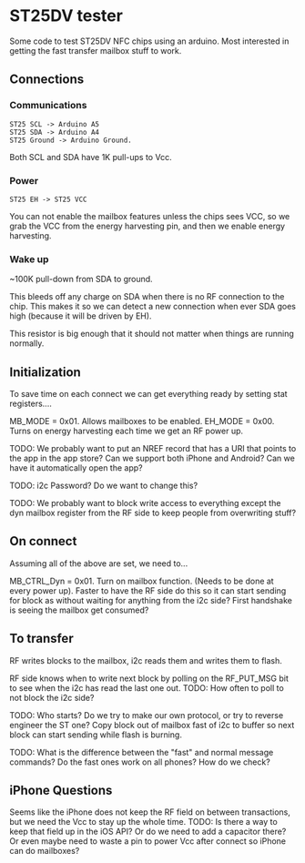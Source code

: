 # ST25DV tester

Some code to test ST25DV NFC chips using an arduino. Most interested in getting the fast transfer mailbox stuff to work.

## Connections

### Communications 

```
ST25 SCL -> Arduino A5
ST25 SDA -> Arduino A4
ST25 Ground -> Arduino Ground.
```
Both SCL and SDA have 1K pull-ups to Vcc.

### Power

```
ST25 EH -> ST25 VCC
```

You can not enable the mailbox features unless the chips sees VCC, so we grab the VCC from the energy harvesting pin, and then we enable energy harvesting.

### Wake up

~100K pull-down from SDA to ground.

This bleeds off any charge on SDA when there is no RF connection to the chip. This makes it so we can detect 
a new connection when ever SDA goes high (because it will be driven by EH).

This resistor is big enough that it should not matter when things are running normally.

## Initialization

To save time on each connect we can get everything ready by setting stat registers....

MB_MODE = 0x01. Allows mailboxes to be enabled.
EH_MODE = 0x00. Turns on energy harvesting each time we get an RF power up.

TODO: We probably want to put an NREF record that has a URI that points to the app in the app store? Can we support both iPhone and Android? Can we have it automatically open the app?  

TODO: i2c Password? Do we want to change this? 

TODO: We probably want to block write access to everything except the dyn mailbox register from the RF side to keep people from overwriting stuff? 

## On connect

Assuming all of the above are set, we need to...

MB_CTRL_Dyn = 0x01. Turn on mailbox function. (Needs to be done at every power up). Faster to have the RF side do this so it can start sending for block as without waiting for anything from the i2c side? First handshake is seeing the mailbox get consumed?

## To transfer

RF writes blocks to the mailbox, i2c reads them and writes them to flash.

RF side knows when to write next block by polling on the RF_PUT_MSG bit to see when the i2c has read the last one out. TODO: How often to poll to not block the i2c side? 

TODO: Who starts? Do we try to make our own protocol, or try to reverse engineer the ST one? Copy block out of mailbox fast of i2c to buffer so next block can start sending while flash is burning.

TODO: What is the difference between the "fast" and normal message commands? Do the fast ones work on all phones? How do we check? 

## iPhone Questions

Seems like the iPhone does not keep the RF field on between transactions, but we need the Vcc to stay up the whole time. TODO: Is there a way to keep that field up in the iOS API? Or do we need to add a capacitor there? Or even maybe need to waste a pin to power Vcc after connect so iPhone can do mailboxes? 
